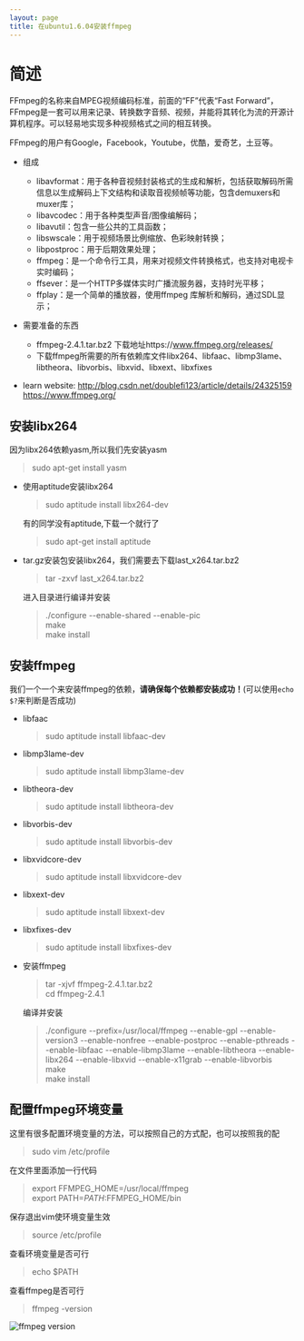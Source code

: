 ```yaml
---
layout: page
title: 在ubuntu1.6.04安装ffmpeg
---
```

# 简述
FFmpeg的名称来自MPEG视频编码标准，前面的“FF”代表“Fast Forward”，FFmpeg是一套可以用来记录、转换数字音频、视频，并能将其转化为流的开源计算机程序。可以轻易地实现多种视频格式之间的相互转换。

FFmpeg的用户有Google，Facebook，Youtube，优酷，爱奇艺，土豆等。

* 组成
    * libavformat：用于各种音视频封装格式的生成和解析，包括获取解码所需信息以生成解码上下文结构和读取音视频帧等功能，包含demuxers和muxer库；
    * libavcodec：用于各种类型声音/图像编解码；
    * libavutil：包含一些公共的工具函数；
    * libswscale：用于视频场景比例缩放、色彩映射转换；
    * libpostproc：用于后期效果处理；
    * ffmpeg：是一个命令行工具，用来对视频文件转换格式，也支持对电视卡实时编码；
    * ffsever：是一个HTTP多媒体实时广播流服务器，支持时光平移；
    * ffplay：是一个简单的播放器，使用ffmpeg 库解析和解码，通过SDL显示；

* 需要准备的东西

    * ffmpeg-2.4.1.tar.bz2  下载地址https://www.ffmpeg.org/releases/
    * 下载ffmpeg所需要的所有依赖库文件libx264、libfaac、libmp3lame、libtheora、libvorbis、libxvid、libxext、libxfixes

* learn website: http://blog.csdn.net/doublefi123/article/details/24325159 https://www.ffmpeg.org/

## 安装libx264

因为libx264依赖yasm,所以我们先安装yasm

> sudo apt-get install yasm 
   
* 使用aptitude安装libx264

    > sudo aptitude install libx264-dev
    
    有的同学没有aptitude,下载一个就行了
    
    > sudo apt-get install aptitude

* tar.gz安装包安装libx264，我们需要去下载last_x264.tar.bz2 

    > tar -zxvf last_x264.tar.bz2 
    
    进入目录进行编译并安装
    
    > ./configure --enable-shared --enable-pic  
      make  
      make install  

## 安装ffmpeg

我们一个一个来安装ffmpeg的依赖，**请确保每个依赖都安装成功！**(可以使用`echo $?`来判断是否成功)

* libfaac

   > sudo aptitude install libfaac-dev  

* libmp3lame-dev

   > sudo aptitude install libmp3lame-dev 

* libtheora-dev 

   > sudo aptitude install libtheora-dev 
   
* libvorbis-dev 

   > sudo aptitude install libvorbis-dev 
   
* libxvidcore-dev  

   > sudo aptitude install libxvidcore-dev  
   
* libxext-dev  

   > sudo aptitude install libxext-dev   
   
* libxfixes-dev  

   > sudo aptitude install libxfixes-dev
   
* 安装ffmpeg

    > tar -xjvf ffmpeg-2.4.1.tar.bz2  
    cd ffmpeg-2.4.1  

    编译并安装
    > ./configure --prefix=/usr/local/ffmpeg --enable-gpl --enable-version3 --enable-nonfree --enable-postproc --enable-pthreads --enable-libfaac --enable-libmp3lame --enable-libtheora --enable-libx264 --enable-libxvid --enable-x11grab --enable-libvorbis  
    make  
    make install 

## 配置ffmpeg环境变量

这里有很多配置环境变量的方法，可以按照自己的方式配，也可以按照我的配

> sudo vim /etc/profile

在文件里面添加一行代码

> export FFMPEG_HOME=/usr/local/ffmpeg  
export PATH=$PATH:$FFMPEG_HOME/bin

保存退出vim使环境变量生效

> source /etc/profile

查看环境变量是否可行

> echo $PATH

查看ffmpeg是否可行

> ffmpeg -version

![ffmpeg version](http://wx4.sinaimg.cn/mw690/0066vfZIly1fhtzm5752pj30gf06g3yx.jpg)


   


